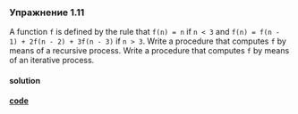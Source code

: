 ### Упражнение 1.11

A function `f` is defined by the rule that `f(n) = n` if `n < 3` and `f(n) = f(n - 1) + 2f(n - 2) + 3f(n - 3)` if `n > 3`. Write a procedure that computes `f` by means of a recursive process. Write a procedure that computes `f` by means of an iterative process.

#### solution
**[code](../../../src/sicp/chapter_01/1_11.rkt)**